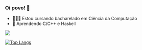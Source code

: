 ### Oi povo! 👋

- 👨🏻‍💻 Estou cursando bacharelado em Ciência da Computação
- 🌱 Aprendendo C/C++ e Haskell

<div>
<picture>
<source 
  srcset="https://github-readme-stats.vercel.app/api?username=rpassosdomingues&show_icons=true&theme=dark"
  media="(prefers-color-scheme: dark)"
/>
<source
  srcset="https://github-readme-stats.vercel.app/api?username=rpassosdomingues&show_icons=true"
  media="(prefers-color-scheme: dark), (prefers-color-scheme: no-preference)"
/>
<img src="https://github-readme-stats.vercel.app/api?username=rpassosdomingues&show_icons=true" />
</picture>

[![Top Langs](https://github-readme-stats.vercel.app/api/top-langs/?username=rpassosdomingues&layout=compact)](https://github.com/rpassosdomingues/github-readme-stats)

</div>
  
